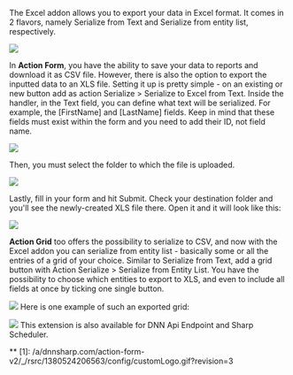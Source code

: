 The Excel addon allows you to export your data in Excel format. It comes in 2 flavors, namely Serialize from Text and Serialize from entity list, respectively. 

![][91] 

In **Action Form**, you have the ability to save your data to reports and download it as CSV file. However, there is also the option to export the inputted data to an XLS file.  Setting it up is pretty simple - on an existing or new button add as action Serialize > Serialize to Excel from Text. Inside the handler, in the Text field, you can define what text will be serialized. For example, the [FirstName] and [LastName] fields. Keep in mind that these fields must exist within the form and you need to add their ID, not field name.  

![][92] 

Then, you must select the folder to which the file is uploaded. 

![][93] 

Lastly, fill in your form and hit Submit. Check your destination folder and you'll see the newly-created XLS file there. Open it and it will look like this: 

![][94] 

**Action Grid** too offers the possibility to serialize to CSV, and now with the Excel addon you can serialize from entity list - basically some or all the entries of a grid of your choice. Similar to Serialize from Text, add a grid button with Action Serialize > Serialize from Entity List. You have the possibility to choose which entities to export to XLS, and even to include all fields at once by ticking one single button. 

![][95] Here is one example of such an exported grid: 

![][96] This extension is also available for DNN Api Endpoint and Sharp Scheduler. 

** [1]: /a/dnnsharp.com/action-form-v2/_/rsrc/1380524206563/config/customLogo.gif?revision=3

[91]: https://sites.google.com/a/dnnsharp.com/action-form-v2/_/rsrc/1426773527546/extensions/excel/both%20buttons.png
[92]: https://sites.google.com/a/dnnsharp.com/action-form-v2/_/rsrc/1426773670625/extensions/excel/serialize%20to%20excel.png
[93]: https://sites.google.com/a/dnnsharp.com/action-form-v2/_/rsrc/1426773712952/extensions/excel/excel%20folder.png
[94]: https://sites.google.com/a/dnnsharp.com/action-form-v2/_/rsrc/1426773772222/extensions/excel/text%20excel.png
[95]: https://sites.google.com/a/dnnsharp.com/action-form-v2/_/rsrc/1426773826540/extensions/excel/serialize%20entity.png
[96]: https://sites.google.com/a/dnnsharp.com/action-form-v2/_/rsrc/1426774091559/extensions/excel/grid.png
[97]: http://www.dnnsharp.com/dnn/modules/action-form-builder/whats-new
[98]: http://www.dnnsharp.com/Support#opturl=%2Faction-form
[99]: http://www.dnnsharp.com/support/request-a-video-tutorial
[100]: https://www.google.com/a/UniversalLogin?service=jotspot&continue=https://sites.google.com/a/dnnsharp.com/action-form-v2/extensions/excel
[101]: /a/dnnsharp.com/action-form-v2/system/app/pages/recentChanges
[102]: /a/dnnsharp.com/action-form-v2/system/app/pages/reportAbuse
[103]: javascript:;
[104]: http://sites.google.com